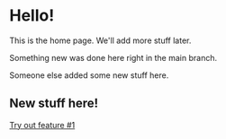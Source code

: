 # Hello!

This is the home page. We'll add more stuff later.

Something new was done here right in the main branch.

Someone else added some new stuff here.

## New stuff here!
[Try out feature #1](feature-01.md)
